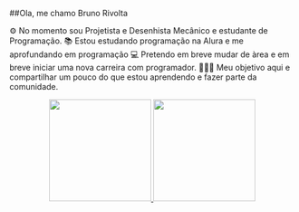##Ola, me chamo Bruno Rivolta

⚙️ No momento sou Projetista e Desenhista Mecânico e estudante de Programação.
📚 Estou estudando programação na Alura e me aprofundando em programação
💻 Pretendo em breve mudar de àrea e em breve iniciar uma nova carreira com programador. 
👨🏽‍💻 Meu objetivo aqui e compartilhar um pouco do que estou aprendendo e fazer parte da comunidade.

<div align="center">
  <a href="https://github.com/BrunoRivolta">
  <img height="180em" src="https://github-readme-stats.vercel.app/api?username=BrunoRivolta&show_icons=true&theme=noctis_minimus&include_all_commits=true&count_private=true"/>
  <img height="180em" src="https://github-readme-stats.vercel.app/api/top-langs/?username=rafaballerini&layout=compact&langs_count=7&theme=noctis_minimus"/>
    </div>

